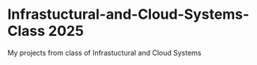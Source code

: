# Infrastuctural-and-Cloud-Systems-Class 2025
My projects from class of Infrastuctural and Cloud Systems
